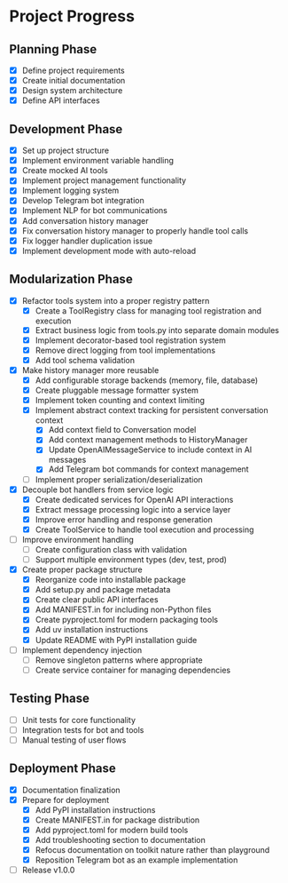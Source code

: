 # Project Progress

## Planning Phase

- [x] Define project requirements
- [x] Create initial documentation
- [x] Design system architecture
- [x] Define API interfaces

## Development Phase

- [x] Set up project structure
- [x] Implement environment variable handling
- [x] Create mocked AI tools
- [x] Implement project management functionality
- [x] Implement logging system
- [x] Develop Telegram bot integration
- [x] Implement NLP for bot communications
- [x] Add conversation history manager
- [x] Fix conversation history manager to properly handle tool calls
- [x] Fix logger handler duplication issue
- [x] Implement development mode with auto-reload

## Modularization Phase

- [x] Refactor tools system into a proper registry pattern
  - [x] Create a ToolRegistry class for managing tool registration and execution
  - [x] Extract business logic from tools.py into separate domain modules
  - [x] Implement decorator-based tool registration system
  - [x] Remove direct logging from tool implementations
  - [x] Add tool schema validation
- [x] Make history manager more reusable
  - [x] Add configurable storage backends (memory, file, database)
  - [x] Create pluggable message formatter system
  - [x] Implement token counting and context limiting
  - [x] Implement abstract context tracking for persistent conversation context
    - [x] Add context field to Conversation model
    - [x] Add context management methods to HistoryManager
    - [x] Update OpenAIMessageService to include context in AI messages
    - [x] Add Telegram bot commands for context management
  - [ ] Implement proper serialization/deserialization
- [x] Decouple bot handlers from service logic
  - [x] Create dedicated services for OpenAI API interactions
  - [x] Extract message processing logic into a service layer
  - [x] Improve error handling and response generation
  - [x] Create ToolService to handle tool execution and processing
- [ ] Improve environment handling
  - [ ] Create configuration class with validation
  - [ ] Support multiple environment types (dev, test, prod)
- [x] Create proper package structure
  - [x] Reorganize code into installable package
  - [x] Add setup.py and package metadata
  - [x] Create clear public API interfaces
  - [x] Add MANIFEST.in for including non-Python files
  - [x] Create pyproject.toml for modern packaging tools
  - [x] Add uv installation instructions
  - [x] Update README with PyPI installation guide
- [ ] Implement dependency injection
  - [ ] Remove singleton patterns where appropriate
  - [ ] Create service container for managing dependencies

## Testing Phase

- [ ] Unit tests for core functionality
- [ ] Integration tests for bot and tools
- [ ] Manual testing of user flows

## Deployment Phase

- [x] Documentation finalization
- [x] Prepare for deployment
  - [x] Add PyPI installation instructions
  - [x] Create MANIFEST.in for package distribution
  - [x] Add pyproject.toml for modern build tools
  - [x] Add troubleshooting section to documentation
  - [x] Refocus documentation on toolkit nature rather than playground
  - [x] Reposition Telegram bot as an example implementation
- [ ] Release v1.0.0
